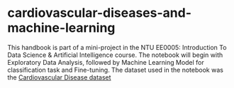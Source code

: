 # cardiovascular-diseases-and-machine-learning
This handbook is part of a mini-project in the NTU EE0005: Introduction To Data Science & Artificial Intelligence course.
The notebook will begin with Exploratory Data Analysis, followed by Machine Learning Model for classification task and Fine-tuning.
The dataset used in the notebook was the [Cardiovascular Disease dataset](https://www.kaggle.com/sulianova/cardiovascular-disease-dataset)
